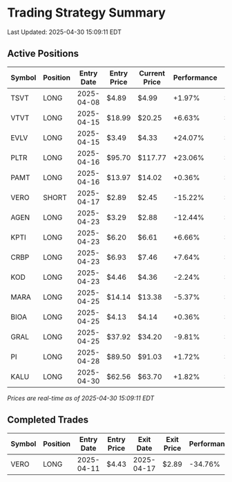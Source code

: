 # Trading Strategy Summary

Last Updated: 2025-04-30 15:09:11 EDT

## Active Positions

| Symbol | Position | Entry Date | Entry Price | Current Price | Performance | P/L per Share |
|--------|----------|------------|-------------|---------------|-------------|--------------|
| TSVT | LONG | 2025-04-08 | $4.89 | $4.99 | +1.97% | $+0.10 |
| VTVT | LONG | 2025-04-15 | $18.99 | $20.25 | +6.63% | $+1.26 |
| EVLV | LONG | 2025-04-15 | $3.49 | $4.33 | +24.07% | $+0.84 |
| PLTR | LONG | 2025-04-16 | $95.70 | $117.77 | +23.06% | $+22.06 |
| PAMT | LONG | 2025-04-16 | $13.97 | $14.02 | +0.36% | $+0.05 |
| VERO | SHORT | 2025-04-17 | $2.89 | $2.45 | -15.22% | $-0.44 |
| AGEN | LONG | 2025-04-23 | $3.29 | $2.88 | -12.44% | $-0.41 |
| KPTI | LONG | 2025-04-23 | $6.20 | $6.61 | +6.66% | $+0.41 |
| CRBP | LONG | 2025-04-23 | $6.93 | $7.46 | +7.64% | $+0.53 |
| KOD | LONG | 2025-04-23 | $4.46 | $4.36 | -2.24% | $-0.10 |
| MARA | LONG | 2025-04-25 | $14.14 | $13.38 | -5.37% | $-0.76 |
| BIOA | LONG | 2025-04-25 | $4.13 | $4.14 | +0.36% | $+0.01 |
| GRAL | LONG | 2025-04-25 | $37.92 | $34.20 | -9.81% | $-3.72 |
| PI | LONG | 2025-04-28 | $89.50 | $91.03 | +1.72% | $+1.53 |
| KALU | LONG | 2025-04-30 | $62.56 | $63.70 | +1.82% | $+1.14 |

*Prices are real-time as of 2025-04-30 15:09:11 EDT*

## Completed Trades

| Symbol | Position | Entry Date | Entry Price | Exit Date | Exit Price | Performance |
|--------|----------|------------|-------------|-----------|------------|-------------|
| VERO | LONG | 2025-04-11 | $4.43 | 2025-04-17 | $2.89 | -34.76% |